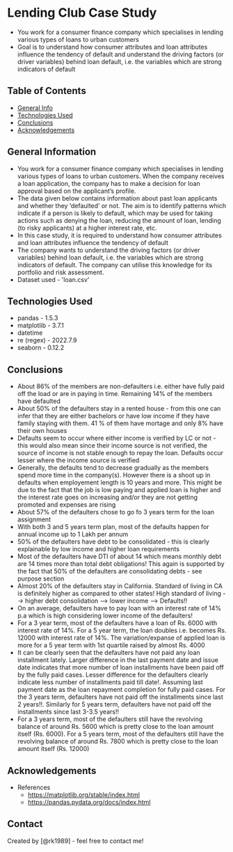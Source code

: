 # Lending Club Case Study
- You work for a consumer finance company which specialises in lending various types of loans to urban customers
- Goal is to understand how consumer attributes and loan attributes influence the tendency of default and understand the driving factors (or driver variables) behind loan default, i.e. the variables which are strong indicators of default

## Table of Contents
* [General Info](#general-information)
* [Technologies Used](#technologies-used)
* [Conclusions](#conclusions)
* [Acknowledgements](#acknowledgements)

<!-- You can include any other section that is pertinent to your problem -->

## General Information
- You work for a consumer finance company which specialises in lending various types of loans to urban customers. When the company receives a loan application, the company has to make a decision for loan approval based on the applicant’s profile.
- The data given below contains information about past loan applicants and whether they ‘defaulted’ or not. The aim is to identify patterns which indicate if a person is likely to default, which may be used for taking actions such as denying the loan, reducing the amount of loan, lending (to risky applicants) at a higher interest rate, etc.
- In this case study, it is required to understand how consumer attributes and loan attributes influence the tendency of default
- The company wants to understand the driving factors (or driver variables) behind loan default, i.e. the variables which are strong indicators of default.  The company can utilise this knowledge for its portfolio and risk assessment.
- Dataset used - 'loan.csv' 
<!-- You don't have to answer all the questions - just the ones relevant to your project. -->

## Technologies Used
- pandas - 1.5.3
- matplotlib - 3.7.1
- datetime
- re (regex) - 2022.7.9
- seaborn - 0.12.2

## Conclusions
- About 86% of the members are non-defaulters i.e. either have fully paid off the load or are in paying in time. Remaining 14% of the members have defaulted
- About 50% of the defaulters stay in a rented house - from this one can infer that they are either bachelors or have low income if they have family staying with them. 41 % of them have mortage and only 8% have their own houses
- Defaults seem to occur where either income is verified by LC or not - this would also mean since their income source is not verified, the source of income is not stable enough to repay the loan. Defaults occur lesser where the income source is verified
- Generally, the defaults tend to decrease gradually as the members spend more time in the company(s). However there is a shoot up in defaults when employement length is 10 years and more. This might be due to the fact that the job is low paying and applied loan is higher and the interest rate goes on increasing and/or they are not getting promoted and expenses are rising
- About 57% of the defaulters chose to go fo 3 years term for the loan assignment
- With both 3 and 5 years term plan, most of the defaults happen for annual income up to 1 Lakh per annum
- 50% of the defaulters have debt to be consolidated - this is clearly explainable by low income and higher loan requirements
- Most of the defaulters have DTI of about 14 which means monthly debt are 14 times more than total debt obligations! This again is supported by the fact that 50% of the defaulters are consolidating debts - see purpose section
- Almost 20% of the defaulters stay in California. Standard of living in CA is definitely higher as compared to other states! High standard of living --> higher debt consolidation --> lower income --> Defaults!!
- On an average, defaulters have to pay loan with an interest rate of 14% p.a which is high considering lower income of the defaulters!
- For a 3 year term, most of the defaulters have a loan of Rs. 6000 with interest rate of 14%. For a 5 year term, the loan doubles i.e. becomes Rs. 12000 with interest rate of 14%. The variation/expanse of applied loan is more for a 5 year term with 1st quartile raised by almost Rs. 4000
- It can be clearly seen that the defaulters have not paid any loan installment lately. Larger difference in the last payment date and issue date indicates that more number of loan installments have been paid off by the fully paid cases. Lesser difference for the defaulters clearly indicate less number of installments paid till date!. Assuming last payment date as the loan repayment completion for fully paid cases. For the 3 years term, defaulters have not paid off the installments since last 2 years!!. Similarly for 5 years term, defaulters have not paid off the installments since last 3-3.5 years!!
- For a 3 years term, most of the defaulters still have the revolving balance of around Rs. 5600 which is pretty close to the loan amount itself (Rs. 6000). For a 5 years term, most of the defaulters still have the revolving balance of around Rs. 7800 which is pretty close to the loan amount itself (Rs. 12000)
<!-- You don't have to answer all the questions - just the ones relevant to your project. -->


<!-- As the libraries versions keep on changing, it is recommended to mention the version of library used in this project -->

## Acknowledgements
- References
  - https://matplotlib.org/stable/index.html
  - https://pandas.pydata.org/docs/index.html
  
## Contact
Created by [@rk1989] - feel free to contact me!


<!-- Optional -->
<!-- ## License -->
<!-- This project is open source and available under the [... License](). -->

<!-- You don't have to include all sections - just the one's relevant to your project -->
